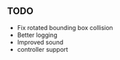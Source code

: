
## TODO

* Fix rotated bounding box collision
* Better logging
* Improved sound
* controller support
